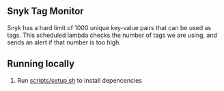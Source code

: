 ## Snyk Tag Monitor

Snyk has a hard limit of 1000 unique key-value pairs that can be used as tags. This scheduled lambda checks the number of tags we are using, and sends an alert if that number is too high.

## Running locally
1. Run [scripts/setup.sh](./scripts/setup.sh) to install depencencies
